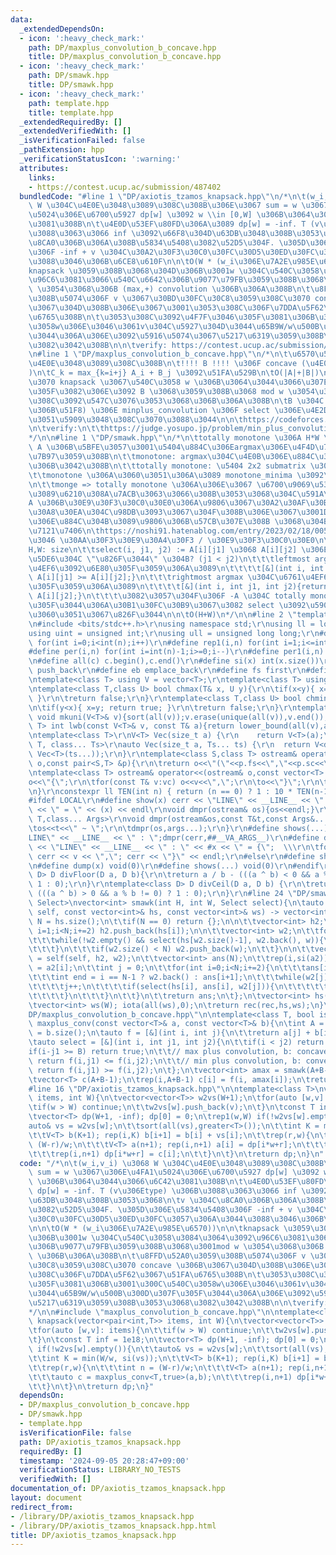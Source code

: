 ```yaml
---
data:
  _extendedDependsOn:
  - icon: ':heavy_check_mark:'
    path: DP/maxplus_convolution_b_concave.hpp
    title: DP/maxplus_convolution_b_concave.hpp
  - icon: ':heavy_check_mark:'
    path: DP/smawk.hpp
    title: DP/smawk.hpp
  - icon: ':heavy_check_mark:'
    path: template.hpp
    title: template.hpp
  _extendedRequiredBy: []
  _extendedVerifiedWith: []
  _isVerificationFailed: false
  _pathExtension: hpp
  _verificationStatusIcon: ':warning:'
  attributes:
    links:
    - https://contest.ucup.ac/submission/487402
  bundledCode: "#line 1 \"DP/axiotis_tzamos_knapsack.hpp\"\n/*\n\t(w_i,v_i) \u3068\
    \ W \u304C\u4E0E\u3048\u3089\u308C\u308B\u306E\u3067 sum = w \u3067\u306E\u4FA1\
    \u5024\u306E\u6700\u5927 dp[w] \u3092 w \\in [0,W] \u306B\u3064\u3044\u3066\u6C42\
    \u3081\u308B\n\t\u4E0D\u53EF\u80FD\u306A\u3089 dp[w] = -inf. T (v\u306Etype) \u306B\
    \u3088\u3063\u3066 inf \u3092\u66F8\u304D\u63DB\u3048\u308B\u3053\u3068\n\tv \u304C\
    \u8CA0\u306B\u306A\u308B\u5834\u5408\u3082\u52D5\u304F. \u305D\u306E\u5834\u5408\
    \u306F -inf + v \u304C\u30A2\u30F3\u30C0\u30FC\u30D5\u30ED\u30FC\u3057\u306A\u3044\
    \u3088\u3046\u306B\u6CE8\u610F\n\n\tO(W * (w_i\u306E\u7A2E\u985E\u6570))\n\n\t\
    knapsack \u3059\u308B\u3068\u304D\u306B\u3001w \u304C\u540C\u3058\u3084\u3064\u3092\
    \u96C6\u3081\u3066\u540C\u6642\u306B\u9077\u79FB\u3059\u308B\u3068\u3001mod w\
    \ \u3054\u3068\u306B (max,+) convolution \u306B\u306A\u308B\n\t\u8FFD\u52A0\u3059\
    \u308B\u5074\u306F v \u3067\u30BD\u30FC\u30C8\u3059\u308C\u3070 concave \u306B\
    \u3067\u304D\u308B\u306E\u3067\u3001\u3053\u308C\u306F\u7DDA\u5F62\u3067\u51FA\
    \u6765\u308B\n\t\u3053\u308C\u3092\u4F7F\u3046\u305F\u3081\u306B\u3001\u300C\u540C\
    \u3058w\u306E\u3046\u3061v\u304C\u5927\u304D\u3044\u65B9W/w\u500B\u300D\u307F\u305F\
    \u3044\u306A\u306E\u3092\u5916\u5074\u3067\u5217\u6319\u3059\u308B\u3053\u3068\
    \u3082\u3042\u308B\n\n\tverify: https://contest.ucup.ac/submission/487402\n*/\n\
    \n#line 1 \"DP/maxplus_convolution_b_concave.hpp\"\n/*\n\t\u6570\u5217 A, B \u304C\
    \u4E0E\u3048\u3089\u308C\u308B\n\t!!!! B !!!! \u306F concave (\u4E0A\u306B\u51F8\
    )\n\tC_k = max_{k=i+j} A_i + B_j \u3092\u51FA\u529B\n\tO(|A|+|B|)\n\n\t\u4F8B\u3048\
    \u3070 knapsack \u3067\u540C\u3058 w \u306B\u3064\u3044\u3066\u307E\u3068\u3081\
    \u305F\u3082\u306E\u3092 B \u3068\u3059\u308B\u3068 mod w \u3054\u3068\u306B\u3053\
    \u308C\u3092\u547C\u3076\u3053\u3068\u306B\u306A\u308B\n\tB \u304C convex (\u4E0B\
    \u306B\u51F8) \u306E minplus_convolution \u306F select \u306E\u4E2D\u8EAB\u3060\
    \u3051\u5909\u3048\u308C\u3070\u3088\u3044\n\n\thttps://codeforces.com/blog/entry/98663\n\
    \n\tverify:\n\t\thttps://judge.yosupo.jp/problem/min_plus_convolution_convex_arbitrary\n\
    */\n\n#line 1 \"DP/smawk.hpp\"\n/*\n\ttotally monotone \u306A H*W \u884C\u5217\
    \ A \u306B\u5BFE\u3057\u3001\u5404\u884C\u306Eargmax\u306E\u4F4D\u7F6E\u3092\u8A08\
    \u7B97\u3059\u308B\n\t\tmonotone: argmax\u304C\u4E0B\u306E\u884C\u307B\u3069\u53F3\
    \u306B\u3042\u308B\n\t\ttotally monotone: \u5404 2x2 submatrix \u304C monotone\n\
    \t\tmonotone \u306A\u3060\u3051\u306A\u3089 monotone_minima \u3092\u4F7F\u3046\
    \n\t\tmonge => totally monotone \u306A\u306E\u3067 \u6700\u9069\u5316DP \u306A\
    \u3089\u6210\u308A\u7ACB\u3063\u3066\u308B\u3053\u3068\u304C\u591A\u3044?\n\n\t\
    A \u306B\u30E9\u30F3\u30C0\u30E0\u306A\u9806\u3067\u30A2\u30AF\u30BB\u30B9\u30AF\
    \u30A8\u30EA\u304C\u98DB\u3093\u3067\u304F\u308B\u306E\u3067\u3001DP\u3067\u4E0A\
    \u306E\u884C\u304B\u3089\u9806\u306B\u57CB\u307E\u308B \u3068\u304B\u3060\u3068\
    \u7121\u7406\n\thttps://noshi91.hatenablog.com/entry/2023/02/18/005856 \u3067\u3044\
    \u3046 \u30AA\u30F3\u30E9\u30A4\u30F3 / \u30E9\u30F3\u30C0\u30E0\n\n\tin:\n\t\t\
    H,W: size\n\t\tselect(i, j1, j2) := A[i][j1] \u3068 A[i][j2] \u306E\u3046\u3061\
    \u5DE6\u304C \"\u826F\u3044\" \u304B? (j1 < j2)\n\t\t\tleftmost argmax \u304C\u6761\
    \u4EF6\u3092\u6E80\u305F\u3059\u306A\u3089\n\t\t\t\t[&](int i, int j1, int j2){return\
    \ A[i][j1] >= A[i][j2];}\n\t\t\trightmost argmax \u304C\u6761\u4EF6\u3092\u6E80\
    \u305F\u3059\u306A\u3089\n\t\t\t\t[&](int i, int j1, int j2){return A[i][j1] >\
    \ A[i][j2];}\n\t\t\t\u3082\u3057\u304F\u306F -A \u304C totally monotone \u307F\
    \u305F\u3044\u306A\u30B1\u30FC\u30B9\u3067\u3082 select \u3092\u5909\u3048\u308B\
    \u3060\u3051\u3067\u826F\u3044\n\n\tO(H+W)\n*/\n\n#line 2 \"template.hpp\"\n\r\
    \n#include <bits/stdc++.h>\r\nusing namespace std;\r\nusing ll = long long;\r\n\
    using uint = unsigned int;\r\nusing ull = unsigned long long;\r\n#define rep(i,n)\
    \ for(int i=0;i<int(n);i++)\r\n#define rep1(i,n) for(int i=1;i<=int(n);i++)\r\n\
    #define per(i,n) for(int i=int(n)-1;i>=0;i--)\r\n#define per1(i,n) for(int i=int(n);i>0;i--)\r\
    \n#define all(c) c.begin(),c.end()\r\n#define si(x) int(x.size())\r\n#define pb\
    \ push_back\r\n#define eb emplace_back\r\n#define fs first\r\n#define sc second\r\
    \ntemplate<class T> using V = vector<T>;\r\ntemplate<class T> using VV = vector<vector<T>>;\r\
    \ntemplate<class T,class U> bool chmax(T& x, U y){\r\n\tif(x<y){ x=y; return true;\
    \ }\r\n\treturn false;\r\n}\r\ntemplate<class T,class U> bool chmin(T& x, U y){\r\
    \n\tif(y<x){ x=y; return true; }\r\n\treturn false;\r\n}\r\ntemplate<class T>\
    \ void mkuni(V<T>& v){sort(all(v));v.erase(unique(all(v)),v.end());}\r\ntemplate<class\
    \ T> int lwb(const V<T>& v, const T& a){return lower_bound(all(v),a) - v.begin();}\r\
    \ntemplate<class T>\r\nV<T> Vec(size_t a) {\r\n    return V<T>(a);\r\n}\r\ntemplate<class\
    \ T, class... Ts>\r\nauto Vec(size_t a, Ts... ts) {\r\n  return V<decltype(Vec<T>(ts...))>(a,\
    \ Vec<T>(ts...));\r\n}\r\ntemplate<class S,class T> ostream& operator<<(ostream&\
    \ o,const pair<S,T> &p){\r\n\treturn o<<\"(\"<<p.fs<<\",\"<<p.sc<<\")\";\r\n}\r\
    \ntemplate<class T> ostream& operator<<(ostream& o,const vector<T> &vc){\r\n\t\
    o<<\"{\";\r\n\tfor(const T& v:vc) o<<v<<\",\";\r\n\to<<\"}\";\r\n\treturn o;\r\
    \n}\r\nconstexpr ll TEN(int n) { return (n == 0) ? 1 : 10 * TEN(n-1); }\r\n\r\n\
    #ifdef LOCAL\r\n#define show(x) cerr << \"LINE\" << __LINE__ << \" : \" << #x\
    \ << \" = \" << (x) << endl\r\nvoid dmpr(ostream& os){os<<endl;}\r\ntemplate<class\
    \ T,class... Args>\r\nvoid dmpr(ostream&os,const T&t,const Args&... args){\r\n\
    \tos<<t<<\" ~ \";\r\n\tdmpr(os,args...);\r\n}\r\n#define shows(...) cerr << \"\
    LINE\" << __LINE__ << \" : \";dmpr(cerr,##__VA_ARGS__)\r\n#define dump(x) cerr\
    \ << \"LINE\" << __LINE__ << \" : \" << #x << \" = {\";  \\\r\n\tfor(auto v: x)\
    \ cerr << v << \",\"; cerr << \"}\" << endl;\r\n#else\r\n#define show(x) void(0)\r\
    \n#define dump(x) void(0)\r\n#define shows(...) void(0)\r\n#endif\r\n\r\ntemplate<class\
    \ D> D divFloor(D a, D b){\r\n\treturn a / b - (((a ^ b) < 0 && a % b != 0) ?\
    \ 1 : 0);\r\n}\r\ntemplate<class D> D divCeil(D a, D b) {\r\n\treturn a / b +\
    \ (((a ^ b) > 0 && a % b != 0) ? 1 : 0);\r\n}\r\n#line 24 \"DP/smawk.hpp\"\ntemplate<class\
    \ Select>\nvector<int> smawk(int H, int W, Select select){\n\tauto rec = [&](auto&&\
    \ self, const vector<int>& hs, const vector<int>& ws) -> vector<int> {\n\t\tint\
    \ N = hs.size();\n\t\tif(N == 0) return {};\n\n\t\tvector<int> h2;\n\t\tfor(int\
    \ i=1;i<N;i+=2) h2.push_back(hs[i]);\n\n\t\tvector<int> w2;\n\t\tfor(int w: ws){\n\
    \t\t\twhile(!w2.empty() && select(hs[w2.size()-1], w2.back(), w)){\n\t\t\t\tw2.pop_back();\n\
    \t\t\t}\n\t\t\tif(w2.size() < N) w2.push_back(w);\n\t\t}\n\n\t\tvector<int> a2\
    \ = self(self, h2, w2);\n\t\tvector<int> ans(N);\n\t\trep(i,si(a2)) ans[i*2+1]\
    \ = a2[i];\n\t\tint j = 0;\n\t\tfor(int i=0;i<N;i+=2){\n\t\t\tans[i] = w2[j];\n\
    \t\t\tint end = i == N-1 ? w2.back() : ans[i+1];\n\t\t\twhile(w2[j] != end){\n\
    \t\t\t\tj++;\n\t\t\t\tif(select(hs[i], ans[i], w2[j])){\n\t\t\t\t\tans[i] = w2[j];\n\
    \t\t\t\t}\n\t\t\t}\n\t\t}\n\t\treturn ans;\n\t};\n\tvector<int> hs(H); iota(all(hs),0);\n\
    \tvector<int> ws(W); iota(all(ws),0);\n\treturn rec(rec,hs,ws);\n}\n#line 17 \"\
    DP/maxplus_convolution_b_concave.hpp\"\n\ntemplate<class T, bool is_max>\nvector<T>\
    \ maxplus_conv(const vector<T>& a, const vector<T>& b){\n\tint A = a.size(), B\
    \ = b.size();\n\tauto f = [&](int i, int j){\n\t\treturn a[j] + b[i-j];\n\t};\n\
    \tauto select = [&](int i, int j1, int j2){\n\t\tif(i < j2) return false;\n\t\t\
    if(i-j1 >= B) return true;\n\t\t// max plus convolution, b: concave\n\t\tif(is_max)\
    \ return f(i,j1) <= f(i,j2);\n\t\t// min plus convolution, b: convex\n\t\telse\
    \ return f(i,j1) >= f(i,j2);\n\t};\n\tvector<int> amax = smawk(A+B-1, A, select);\n\
    \tvector<T> c(A+B-1);\n\trep(i,A+B-1) c[i] = f(i, amax[i]);\n\treturn c;\n}\n\
    #line 16 \"DP/axiotis_tzamos_knapsack.hpp\"\n\ntemplate<class T>\nvector<T> knapsack(vector<pair<int,T>>\
    \ items, int W){\n\tvector<vector<T>> w2vs(W+1);\n\tfor(auto [w,v]: items){\n\t\
    \tif(w > W) continue;\n\t\tw2vs[w].push_back(v);\n\t}\n\tconst T inf = 1e18;\n\
    \tvector<T> dp(W+1, -inf); dp[0] = 0;\n\trep1(w,W) if(!w2vs[w].empty()){\n\t\t\
    auto& vs = w2vs[w];\n\t\tsort(all(vs),greater<T>());\n\t\tint K = min(W/w, si(vs));\n\
    \t\tV<T> b(K+1); rep(i,K) b[i+1] = b[i] + vs[i];\n\t\trep(r,w){\n\t\t\tint n =\
    \ (W-r)/w;\n\t\t\tV<T> a(n+1); rep(i,n+1) a[i] = dp[i*w+r];\n\t\t\tauto c = maxplus_conv<T,true>(a,b);\n\
    \t\t\trep(i,n+1) dp[i*w+r] = c[i];\n\t\t}\n\t}\n\treturn dp;\n}\n"
  code: "/*\n\t(w_i,v_i) \u3068 W \u304C\u4E0E\u3048\u3089\u308C\u308B\u306E\u3067\
    \ sum = w \u3067\u306E\u4FA1\u5024\u306E\u6700\u5927 dp[w] \u3092 w \\in [0,W]\
    \ \u306B\u3064\u3044\u3066\u6C42\u3081\u308B\n\t\u4E0D\u53EF\u80FD\u306A\u3089\
    \ dp[w] = -inf. T (v\u306Etype) \u306B\u3088\u3063\u3066 inf \u3092\u66F8\u304D\
    \u63DB\u3048\u308B\u3053\u3068\n\tv \u304C\u8CA0\u306B\u306A\u308B\u5834\u5408\
    \u3082\u52D5\u304F. \u305D\u306E\u5834\u5408\u306F -inf + v \u304C\u30A2\u30F3\
    \u30C0\u30FC\u30D5\u30ED\u30FC\u3057\u306A\u3044\u3088\u3046\u306B\u6CE8\u610F\
    \n\n\tO(W * (w_i\u306E\u7A2E\u985E\u6570))\n\n\tknapsack \u3059\u308B\u3068\u304D\
    \u306B\u3001w \u304C\u540C\u3058\u3084\u3064\u3092\u96C6\u3081\u3066\u540C\u6642\
    \u306B\u9077\u79FB\u3059\u308B\u3068\u3001mod w \u3054\u3068\u306B (max,+) convolution\
    \ \u306B\u306A\u308B\n\t\u8FFD\u52A0\u3059\u308B\u5074\u306F v \u3067\u30BD\u30FC\
    \u30C8\u3059\u308C\u3070 concave \u306B\u3067\u304D\u308B\u306E\u3067\u3001\u3053\
    \u308C\u306F\u7DDA\u5F62\u3067\u51FA\u6765\u308B\n\t\u3053\u308C\u3092\u4F7F\u3046\
    \u305F\u3081\u306B\u3001\u300C\u540C\u3058w\u306E\u3046\u3061v\u304C\u5927\u304D\
    \u3044\u65B9W/w\u500B\u300D\u307F\u305F\u3044\u306A\u306E\u3092\u5916\u5074\u3067\
    \u5217\u6319\u3059\u308B\u3053\u3068\u3082\u3042\u308B\n\n\tverify: https://contest.ucup.ac/submission/487402\n\
    */\n\n#include \"maxplus_convolution_b_concave.hpp\"\n\ntemplate<class T>\nvector<T>\
    \ knapsack(vector<pair<int,T>> items, int W){\n\tvector<vector<T>> w2vs(W+1);\n\
    \tfor(auto [w,v]: items){\n\t\tif(w > W) continue;\n\t\tw2vs[w].push_back(v);\n\
    \t}\n\tconst T inf = 1e18;\n\tvector<T> dp(W+1, -inf); dp[0] = 0;\n\trep1(w,W)\
    \ if(!w2vs[w].empty()){\n\t\tauto& vs = w2vs[w];\n\t\tsort(all(vs),greater<T>());\n\
    \t\tint K = min(W/w, si(vs));\n\t\tV<T> b(K+1); rep(i,K) b[i+1] = b[i] + vs[i];\n\
    \t\trep(r,w){\n\t\t\tint n = (W-r)/w;\n\t\t\tV<T> a(n+1); rep(i,n+1) a[i] = dp[i*w+r];\n\
    \t\t\tauto c = maxplus_conv<T,true>(a,b);\n\t\t\trep(i,n+1) dp[i*w+r] = c[i];\n\
    \t\t}\n\t}\n\treturn dp;\n}"
  dependsOn:
  - DP/maxplus_convolution_b_concave.hpp
  - DP/smawk.hpp
  - template.hpp
  isVerificationFile: false
  path: DP/axiotis_tzamos_knapsack.hpp
  requiredBy: []
  timestamp: '2024-09-05 20:28:47+09:00'
  verificationStatus: LIBRARY_NO_TESTS
  verifiedWith: []
documentation_of: DP/axiotis_tzamos_knapsack.hpp
layout: document
redirect_from:
- /library/DP/axiotis_tzamos_knapsack.hpp
- /library/DP/axiotis_tzamos_knapsack.hpp.html
title: DP/axiotis_tzamos_knapsack.hpp
---
```

